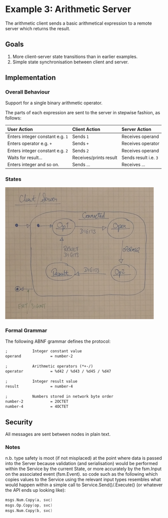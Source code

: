 # Example 3: Arithmetic Server

The arithmetic client sends a basic arithmetical expression to a remote server 
which returns the result.

## Goals

1. More client-server state transitions than in earlier examples.
1. Simple state synchronisation between client and server.

## Implementation

### Overall Behaviour

Support for a single binary arithmetic operator.

The parts of each expression are sent to the server in stepwise fashion, as follows:

| User Action                       | Client Action          | Server Action         |
| :-------------------------------- | :--------------------- | :-------------------- |
| Enters integer constant e.g. `1`  | Sends `1`              | Receives operand      |
| Enters operator e.g. `+`          | Sends `+`              | Receives operator     |
| Enters integer constant e.g. `2`  | Sends `2`              | Receives operand      |
| Waits for result...               | Receives/prints result | Sends result i.e. `3` |
| Enters integer and so on.         | Sends ...              | Receives ...          |

### States

![client/server state diagram](../images/ArithmeticServer-StateDiagram.png)

### Formal Grammar

The following ABNF grammar defines the protocol:

```abnf
;           Integer constant value
operand             = number-2

;           Arithmetic operators (*+-/)
operator            = %d42 / %d43 / %d45 / %d47

;           Integer result value
result              = number-4

;           Numbers stored in network byte order
number-2            = 2OCTET
number-4            = 4OCTET
```

## Security

All messages are sent between nodes in plain text.

### Notes

n.b. type safety is moot (if not misplaced) at the point where data is passed into the
Server because validation (and serialisation) would be performed within the Service by
the current State, or more accurately by the fsm.Input on the associated event (fsm.Event).
so code such as the following which copies values to the Service using the relevant
input types resembles what would happen within a simple call to Service.Send()/.Execute()
(or whatever the API ends up looking like):

```go
msgs.Num.Copy(a, svc)
msgs.Op.Copy(op, svc)
msgs.Num.Copy(b, svc)
```








